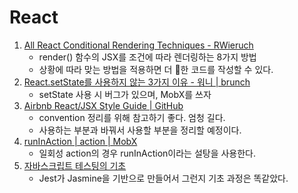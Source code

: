 # React

1. [All React Conditional Rendering Techniques - RWieruch](https://www.robinwieruch.de/conditional-rendering-react)
   - render() 함수의 JSX를 조건에 따라 렌더링하는 8가지 방법
   - 상황에 따라 맞는 방법을 적용하면 더 :art:한 코드를 작성할 수 있다.
2. [React.setState를 사용하지 않는 3가지 이유 - 워니 | brunch](https://brunch.co.kr/@hee072794/108)
    - setState 사용 시 버그가 있으며, MobX를 쓰자
3. [Airbnb React/JSX Style Guide | GitHub](https://github.com/airbnb/javascript/tree/master/react)
    - convention 정리를 위해 참고하기 좋다. 엄청 길다.
    - 사용하는 부분과 바꿔서 사용할 부분을 정리할 예정이다.
4. [runInAction | action | MobX](https://mobx.js.org/refguide/action.html#runinactionname-thunk)
    - 일회성 action의 경우 runInAction이라는 설탕을 사용한다.
5. [자바스크립트 테스팅의 기초](https://velog.io/@velopert/자바스크립트-테스팅의-기초)
    - Jest가 Jasmine을 기반으로 만들어서 그런지 기초 과정은 똑같았다.

